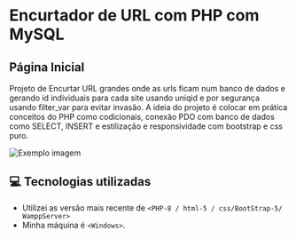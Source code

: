 # Encurtador de URL com PHP com MySQL

<h2>Página Inicial</h2>
<p>Projeto de Encurtar URL grandes onde as urls ficam num banco de dados e gerando id individuais para cada site usando uniqid e por segurança usando filter_var para evitar invasão. A ideia do projeto é colocar em prática conceitos do PHP como codicionais, conexão PDO com banco de dados como SELECT, INSERT e estilização e responsividade com bootstrap e css puro. </p>
<img src="https://github.com/user-attachments/assets/6f519db0-d07c-4967-bb5d-a261cbc50060" alt="Exemplo imagem">



## 💻 Tecnologias utilizadas

- Utilizei as versão mais recente de `<PHP-8 / html-5 / css/BootStrap-5/ WamppServer>`
- Minha máquina é `<Windows>`.

